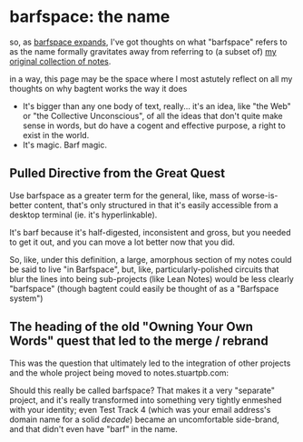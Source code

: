 # barfspace: the name

so, as [barfspace expands][big quest], I've got thoughts on what "barfspace" refers to as the name formally gravitates away from referring to (a subset of) [my original collection of notes][OBR].

in a way, this page may be the space where I most astutely reflect on all my thoughts on why bagtent works the way it does

[big quest]: 1da0f61f-c2bb-4b9d-99da-e3f07e18556a.md
[OBR]: 7f9a66a0-38fc-49e0-8489-270cdd3036ee.md

- It's bigger than any one body of text, really... it's an idea, like "the Web" or "the Collective Unconscious", of all the ideas that don't quite make sense in words, but do have a cogent and effective purpose, a right to exist in the world.
- It's magic. Barf magic.

## Pulled Directive from the Great Quest

Use barfspace as a greater term for the general, like, mass of worse-is-better content, that's only structured in that it's easily accessible from a desktop terminal (ie. it's hyperlinkable).

It's barf because it's half-digested, inconsistent and gross, but you needed to get it out, and you can move a lot better now that you did.

So, like, under this definition, a large, amorphous section of my notes could be said to live "in Barfspace", but, like, particularly-polished circuits that blur the lines into being sub-projects (like Lean Notes) would be less clearly "barfspace" (though bagtent could easily be thought of as a "Barfspace system")

## The heading of the old "Owning Your Own Words" quest that led to the merge / rebrand

This was the question that ultimately led to the integration of other projects and the whole project being moved to notes.stuartpb.com:

Should this really be called barfspace? That makes it a very "separate" project, and it's really transformed into something very tightly enmeshed with your identity; even Test Track 4 (which was your email address's domain name for a solid *decade*) became an uncomfortable side-brand, and that didn't even have "barf" in the name.

